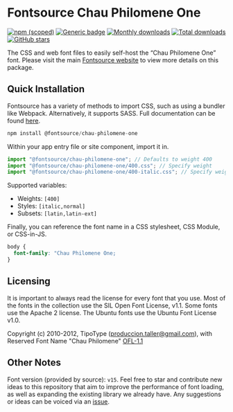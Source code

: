 # Fontsource Chau Philomene One

[![npm (scoped)](https://img.shields.io/npm/v/@fontsource/chau-philomene-one?color=brightgreen)](https://www.npmjs.com/package/@fontsource/chau-philomene-one) [![Generic badge](https://img.shields.io/badge/fontsource-passing-brightgreen)](https://github.com/fontsource/fontsource) [![Monthly downloads](https://badgen.net/npm/dm/@fontsource/chau-philomene-one)](https://github.com/fontsource/fontsource) [![Total downloads](https://badgen.net/npm/dt/@fontsource/chau-philomene-one)](https://github.com/fontsource/fontsource) [![GitHub stars](https://img.shields.io/github/stars/fontsource/fontsource.svg?style=social&label=Star)](https://github.com/fontsource/fontsource/stargazers)

The CSS and web font files to easily self-host the “Chau Philomene One” font. Please visit the main [Fontsource website](https://fontsource.org/fonts/chau-philomene-one) to view more details on this package.

## Quick Installation

Fontsource has a variety of methods to import CSS, such as using a bundler like Webpack. Alternatively, it supports SASS. Full documentation can be found [here](https://fontsource.org/docs/getting-started/introduction).

```javascript
npm install @fontsource/chau-philomene-one
```

Within your app entry file or site component, import it in.

```javascript
import "@fontsource/chau-philomene-one"; // Defaults to weight 400
import "@fontsource/chau-philomene-one/400.css"; // Specify weight
import "@fontsource/chau-philomene-one/400-italic.css"; // Specify weight and style

```

Supported variables:
- Weights: `[400]`
- Styles: `[italic,normal]`
- Subsets: `[latin,latin-ext]`

Finally, you can reference the font name in a CSS stylesheet, CSS Module, or CSS-in-JS.

```css
body {
  font-family: "Chau Philomene One;
}
```

## Licensing
It is important to always read the license for every font that you use.
Most of the fonts in the collection use the SIL Open Font License, v1.1. Some fonts use the Apache 2 license. The Ubuntu fonts use the Ubuntu Font License v1.0.

Copyright (c) 2010-2012, TipoType (produccion.taller@gmail.com), with Reserved Font Name "Chau Philomene"
[OFL-1.1](http://scripts.sil.org/OFL)

## Other Notes
Font version (provided by source): `v15`.
Feel free to star and contribute new ideas to this repository that aim to improve the performance of font loading, as well as expanding the existing library we already have. Any suggestions or ideas can be voiced via an [issue](https://github.com/fontsource/fontsource/issues).